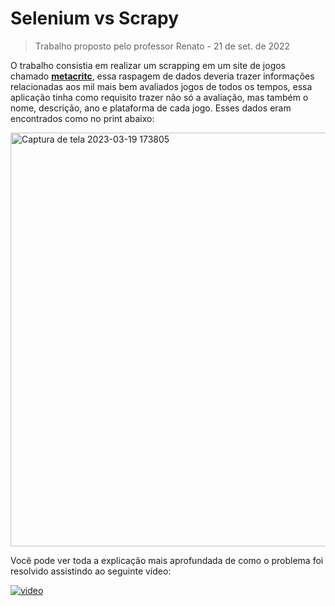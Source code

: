 
# **Selenium vs Scrapy**
> Trabalho proposto pelo professor Renato - 21 de set. de 2022

O trabalho consistia em realizar um scrapping em um site de jogos chamado **[metacritc](https://www.metacritic.com/browse/games/score/metascore/all/all/filtered)**, essa raspagem de dados deveria trazer informações relacionadas aos mil mais bem avaliados jogos de todos os tempos, essa aplicação tinha como requisito trazer não só a avaliação, mas também o nome, descrição, ano e plataforma de cada jogo. Esses dados eram encontrados como no print abaixo:

<img width="662" alt="Captura de tela 2023-03-19 173805" src="https://user-images.githubusercontent.com/56776489/226207701-092b69b0-24dd-430b-b22b-415f0ede6929.png">

Você pode ver toda a explicação mais aprofundada de como o problema foi resolvido assistindo ao seguinte vídeo:

[![video](https://user-images.githubusercontent.com/56776489/226207746-3fdf6159-932e-4232-886a-c0ada9326800.png)](https://www.youtube.com/watch?v=zMJBsCFN3T4&ab_channel=ASAPSant)
